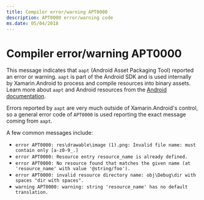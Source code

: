 ```yaml
---
title: Compiler error/warning APT0000
description: APT0000 error/warning code
ms.date: 05/04/2018
---
```

# Compiler error/warning APT0000

This message indicates that `aapt` (Android Asset Packaging Tool) reported an error or warning. `aapt` is part of the Android SDK and is used internally by Xamarin.Android to process and compile resources into binary assets. Learn more about `aapt` and Android resources from the [Android documentation](https://developer.android.com/guide/topics/resources/accessing-resources.html).

Errors reported by `aapt` are very much outside of Xamarin.Android's control, so a general error code of `APT0000` is used reporting the exact message coming from `aapt`.

A few common messages include:
- `error APT0000: res\drawable\image (1).png: Invalid file name: must contain only [a-z0-9_.]`
- `error APT0000: Resource entry resource_name is already defined.`
- `error APT0000: No resource found that matches the given name (at 'resource_name' with value '@string/foo').`
- `error APT0000: invalid resource directory name: obj\Debug\dir with spaces "dir with spaces".`
- `warning APT0000: warning: string 'resource_name' has no default translation.`

